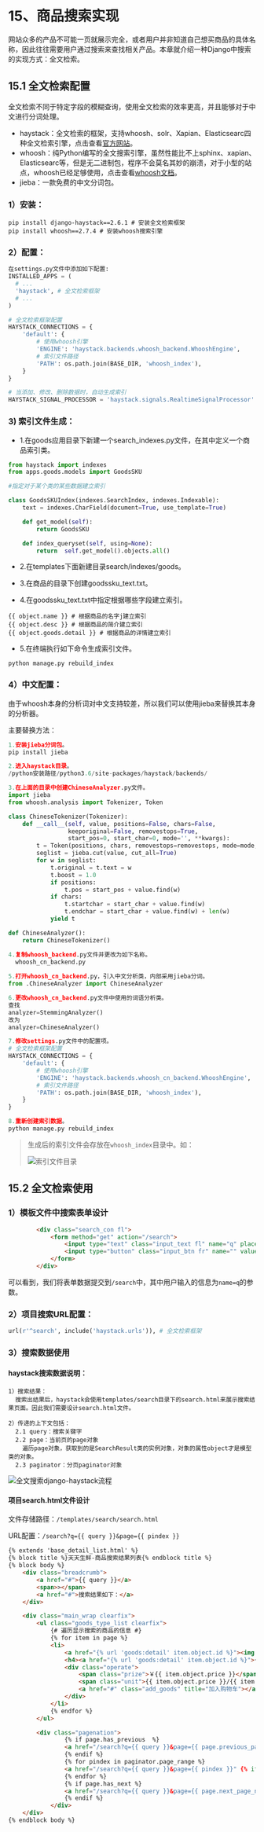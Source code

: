 # 15、商品搜索实现

网站众多的产品不可能一页就展示完全，或者用户并非知道自己想买商品的具体名称，因此往往需要用户通过搜索来查找相关产品。本章就介绍一种Django中搜索的实现方式：全文检索。

## 15.1 全文检索配置

全文检索不同于特定字段的模糊查询，使用全文检索的效率更高，并且能够对于中文进行分词处理。

- haystack：全文检索的框架，支持whoosh、solr、Xapian、Elasticsearc四种全文检索引擎，点击查看[官方网站](http://haystacksearch.org/)。
- whoosh：纯Python编写的全文搜索引擎，虽然性能比不上sphinx、xapian、Elasticsearc等，但是无二进制包，程序不会莫名其妙的崩溃，对于小型的站点，whoosh已经足够使用，点击查看[whoosh文档](https://whoosh.readthedocs.io/en/latest/)。
- jieba：一款免费的中文分词包。

### 1）安装：

```
pip install django-haystack==2.6.1 # 安装全文检索框架
pip install whoosh==2.7.4 # 安装whoosh搜索引擎
```

### 2）配置：

```python
在settings.py文件中添加如下配置:
INSTALLED_APPS = (
  # ...
  'haystack', # 全文检索框架
  # ...
)

# 全文检索框架配置
HAYSTACK_CONNECTIONS = {
    'default': {
        # 使用whoosh引擎
        'ENGINE': 'haystack.backends.whoosh_backend.WhooshEngine',
        # 索引文件路径
        'PATH': os.path.join(BASE_DIR, 'whoosh_index'),
    }
}

# 当添加、修改、删除数据时，自动生成索引
HAYSTACK_SIGNAL_PROCESSOR = 'haystack.signals.RealtimeSignalProcessor'
```

### 3) 索引文件生成：

- 1.在goods应用目录下新建一个search_indexes.py文件，在其中定义一个商品索引类。

```python
from haystack import indexes
from apps.goods.models import GoodsSKU

#指定对于某个类的某些数据建立索引

class GoodsSKUIndex(indexes.SearchIndex, indexes.Indexable):
    text = indexes.CharField(document=True, use_template=True)

    def get_model(self):
        return GoodsSKU

    def index_queryset(self, using=None):
        return  self.get_model().objects.all()

```

- 2.在templates下面新建目录search/indexes/goods。


- 3.在商品的目录下创建goodssku_text.txt。
- 4.在goodssku_text.txt中指定根据哪些字段建立索引。

```
{{ object.name }} # 根据商品的名字j建立索引
{{ object.desc }} # 根据商品的简介建立索引
{{ object.goods.detail }} # 根据商品的详情建立索引
```

- 5.在终端执行如下命令生成索引文件。

```
python manage.py rebuild_index
```

### 4）中文配置：

由于whoosh本身的分析词对中文支持较差，所以我们可以使用jieba来替换其本身的分析器。

主要替换方法：

```python
1.安装jieba分词包。
pip install jieba

2.进入haystack目录。
/python安装路径/python3.6/site-packages/haystack/backends/

3.在上面的目录中创建ChineseAnalyzer.py文件。
import jieba
from whoosh.analysis import Tokenizer, Token

class ChineseTokenizer(Tokenizer):
    def __call__(self, value, positions=False, chars=False,
                 keeporiginal=False, removestops=True,
                 start_pos=0, start_char=0, mode='', **kwargs):
        t = Token(positions, chars, removestops=removestops, mode=mode, **kwargs)
        seglist = jieba.cut(value, cut_all=True)
        for w in seglist:
            t.original = t.text = w
            t.boost = 1.0
            if positions:
                t.pos = start_pos + value.find(w)
            if chars:
                t.startchar = start_char + value.find(w)
                t.endchar = start_char + value.find(w) + len(w)
            yield t

def ChineseAnalyzer():
    return ChineseTokenizer()

4.复制whoosh_backend.py文件并更改为如下名称。
  whoosh_cn_backend.py
    
5.打开whoosh_cn_backend.py，引入中文分析类，内部采用jieba分词。
from .ChineseAnalyzer import ChineseAnalyzer

6.更改whoosh_cn_backend.py文件中使用的词语分析类。
查找
analyzer=StemmingAnalyzer()
改为
analyzer=ChineseAnalyzer()

7.修改settings.py文件中的配置项。
# 全文检索框架配置
HAYSTACK_CONNECTIONS = {
    'default': {
        # 使用whoosh引擎
        'ENGINE': 'haystack.backends.whoosh_cn_backend.WhooshEngine',
        # 索引文件路径
        'PATH': os.path.join(BASE_DIR, 'whoosh_index'),
    }
}

8.重新创建索引数据。
python manage.py rebuild_index
```

> 生成后的索引文件会存放在`whoosh_index`目录中。如：
>
> ![索引文件目录](./images/1501.png)



## 15.2 全文检索使用

### 1）模板文件中搜索表单设计

```html
		<div class="search_con fl">
            <form method="get" action="/search">
                <input type="text" class="input_text fl" name="q" placeholder="搜索商品">
                <input type="button" class="input_btn fr" name="" value="搜索">
            </form>
		</div>
```

可以看到，我们将表单数据提交到`/search`中，其中用户输入的信息为`name=q`的参数。

### 2）项目搜索URL配置：

```python
url(r'^search', include('haystack.urls')), # 全文检索框架
```

### 3）搜索数据使用

#### haystack搜索数据说明：

```
1）搜索结果：
  搜索出结果后，haystack会使用templates/search目录下的search.html来展示搜索结果页面。因此我们需要设计search.html文件。
  
2）传递的上下文包括：
  2.1 query：搜索关键字
  2.2 page：当前页的page对象
    遍历page对象，获取到的是SearchResult类的实例对象，对象的属性object才是模型类的对象。
  2.3 paginator：分页paginator对象
```

![全文搜索django-haystack流程](./images/1502.png)

#### 项目search.html文件设计

文件存储路径：`/templates/search/search.html`

URL配置：`/search?q={{ query }}&page={{ pindex }}`

```html
{% extends 'base_detail_list.html' %}
{% block title %}天天生鲜-商品搜索结果列表{% endblock title %}
{% block body %}
	<div class="breadcrumb">
		<a href="#">{{ query }}</a>
		<span>></span>
		<a href="#">搜索结果如下：</a>
	</div>

	<div class="main_wrap clearfix">
        <ul class="goods_type_list clearfix">
            {# 遍历显示搜索的商品的信息 #}
            {% for item in page %}
            <li>
                <a href="{% url 'goods:detail' item.object.id %}"><img src="{{ item.object.image.url }}"></a>
                <h4><a href="{% url 'goods:detail' item.object.id %}">{{ item.object.name }}</a></h4>
                <div class="operate">
                    <span class="prize">￥{{ item.object.price }}</span>
                    <span class="unit">{{ item.object.price }}/{{ item.object.unite }}</span>
                    <a href="#" class="add_goods" title="加入购物车"></a>
                </div>
            </li>
            {% endfor %}
        </ul>

        <div class="pagenation">
                {% if page.has_previous  %}
				<a href="/search?q={{ query }}&page={{ page.previous_page_number }}">&lt;上一页</a>
                {% endif %}
                {% for pindex in paginator.page_range %}
				<a href="/search?q={{ query }}&page={{ pindex }}" {% if pindex == page.number %}class="active"{% endif %}>{{ pindex }}</a>
				{% endfor %}
                {% if page.has_next %}
				<a href="/search?q={{ query }}&page={{ page.next_page_number }}">下一页&gt;</a>
                {% endif %}
			</div>
	</div>
{% endblock body %}
```

